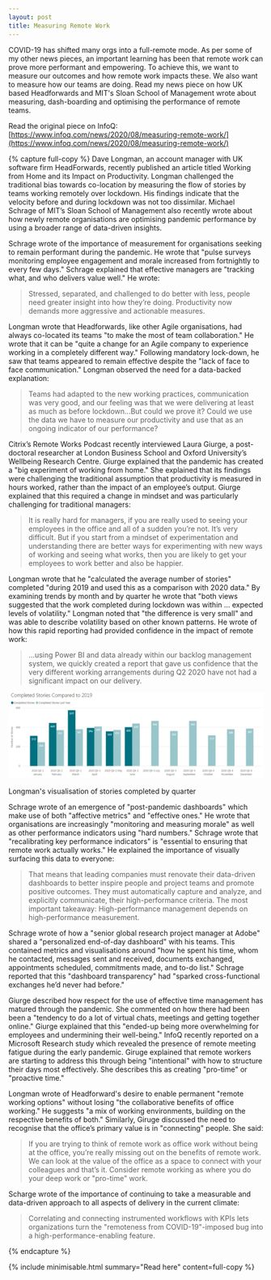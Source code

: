 ```yaml
---
layout: post
title: Measuring Remote Work
---
```


COVID-19 has shifted many orgs into a full-remote mode. As per some of my other news pieces, an important
learning has been that remote work can prove more performant and empowering. To achieve this, we want to measure our 
outcomes and how remote work impacts these. We also want to measure how our teams are doing. Read my news piece on how 
UK based Headforwards and MIT's Sloan School of Management wrote about measuring, dash-boarding and optimising 
the performance of remote teams.

Read the original piece on InfoQ: [https://www.infoq.com/news/2020/08/measuring-remote-work/](https://www.infoq.com/news/2020/08/measuring-remote-work/)

{% capture full-copy %}
Dave Longman, an account manager with UK software firm HeadForwards, recently published an article titled Working from 
Home and its Impact on Productivity. Longman challenged the traditional bias towards co-location by measuring the flow
of stories by teams working remotely over lockdown. His findings indicate that the velocity before and during lockdown
was not too dissimilar. Michael Schrage of MIT’s Sloan School of Management also recently wrote about how newly remote
organisations are optimising pandemic performance by using a broader range of data-driven insights.

Schrage wrote of the importance of measurement for organisations seeking to remain performant during the pandemic. 
He wrote that "pulse surveys monitoring employee engagement and morale increased from fortnightly to every few days." 
Schrage explained that effective managers are "tracking what‚ and who delivers value well." He wrote:

> Stressed, separated, and challenged to do better with less, people need greater insight into how they’re doing. 
> Productivity now demands more aggressive and actionable measures.

Longman wrote that Headforwards, like other Agile organisations, had always co-located its teams "to make the most of team collaboration." He wrote that it can be "quite a change for an Agile company to experience working in a completely different way." Following mandatory lock-down, he saw that teams appeared to remain effective despite the "lack of face to face communication." Longman observed the need for a data-backed explanation:

> Teams had adapted to the new working practices, communication was very good, and our feeling was that we were delivering at least as much as before lockdown...But could we prove it? Could we use the data we have to measure our productivity and use that as an ongoing indicator of our performance?

Citrix’s Remote Works Podcast recently interviewed Laura Giurge, a post-doctoral researcher at London Business School and Oxford University’s Wellbeing Research Centre. Giurge explained that the pandemic has created a "big experiment of working from home." She explained that its findings were challenging the traditional assumption that productivity is measured in hours worked, rather than the impact of an employee’s output. Giurge explained that this required a change in mindset and was particularly challenging for traditional managers:

> It is really hard for managers, if you are really used to seeing your employees in the office and all of a sudden you’re not. It’s very difficult. But if you start from a mindset of experimentation and understanding there are better ways for experimenting with new ways of working and seeing what works, then you are likely to get your employees to work better and also be happier.

Longman wrote that he "calculated the average number of stories" completed "during 2019 and used this as a comparison with 2020 data." By examining trends by month and by quarter he wrote that "both views suggested that the work completed during lockdown was within ... expected levels of volatility." Longman noted that "the difference is very small" and was able to describe volatility based on other known patterns. He wrote of how this rapid reporting had provided confidence in the impact of remote work:

> ...using Power BI and data already within our backlog management system, we quickly created a report that gave us confidence that the very different working arrangements during Q2 2020 have not had a significant impact on our delivery.

![stories completed in lockdown](/images/stories-completed-during-lockdown.png)

Longman's visualisation of stories completed by quarter

Schrage wrote of an emergence of "post-pandemic dashboards" which make use of both "affective metrics" and "effective ones." He wrote that organisations are increasingly "monitoring and measuring morale" as well as other performance indicators using "hard numbers." Schrage wrote that "recalibrating key performance indicators" is "essential to ensuring that remote work actually works." He explained the importance of visually surfacing this data to everyone:

> That means that leading companies must renovate their data-driven dashboards to better inspire people and project teams and promote positive outcomes. They must automatically capture and analyze, and explicitly communicate, their high-performance criteria. The most important takeaway: High-performance management depends on high-performance measurement.

Schrage wrote of how a "senior global research project manager at Adobe" shared a "personalized end-of-day dashboard" with his teams. This contained metrics and visualisations around "how he spent his time, whom he contacted, messages sent and received, documents exchanged, appointments scheduled, commitments made, and to-do list." Schrage reported that this "dashboard transparency" had "sparked cross-functional exchanges he’d never had before."

Giurge described how respect for the use of effective time management has matured through the pandemic. She commented on how there had been been a "tendency to do a lot of virtual chats, meetings and getting together online." Giurge explained that this "ended-up being more overwhelming for employees and undermining their well-being." InfoQ recently reported on a Microsoft Research study which revealed the presence of remote meeting fatigue during the early pandemic. Giruge explained that remote workers are starting to address this through being "intentional" with how to structure their days most effectively. She describes this as creating "pro-time" or "proactive time."

Longman wrote of Headforward's desire to enable permanent "remote working options" without losing "the collaborative benefits of office working." He suggests "a mix of working environments, building on the respective benefits of both." Similarly, Giruge discussed the need to recognise that the office’s primary value is in "connecting" people. She said:

> If you are trying to think of remote work as office work without being at the office, you’re really missing out on the benefits of remote work. We can look at the value of the office as a space to connect with your colleagues and that’s it. Consider remote working as where you do your deep work or "pro-time" work.

Scharge wrote of the importance of continuing to take a measurable and data-driven approach to all aspects of delivery in the current climate:

> Correlating and connecting instrumented workflows with KPIs lets organizations turn the "remoteness from COVID-19"-imposed bug into a high-performance-enabling feature.

{% endcapture %}

{% include minimisable.html summary="Read here" content=full-copy %}

